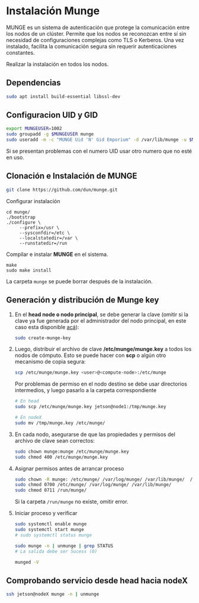# Instalación Munge

MUNGE es un sistema de autenticación que protege la comunicación entre los nodos de un clúster. Permite que los nodos se reconozcan entre sí sin necesidad de configuraciones complejas como TLS o Kerberos. Una vez instalado, facilita la comunicación segura sin requerir autenticaciones constantes.

Realizar la instalación en todos los nodos.

## Dependencias

```bash
sudo apt install build-essential libssl-dev
```

## Configuracion UID y GID

```bash
export MUNGEUSER=1002
sudo groupadd -g $MUNGEUSER munge
sudo useradd -m -c "MUNGE Uid 'N' Gid Emporium" -d /var/lib/munge -u $MUNGEUSER -g munge -s /sbin/nologin munge
```

Si se presentan problemas con el numero UID usar otro numero que no esté en uso.

## Clonación e Instalación de MUNGE

```bash
git clone https://github.com/dun/munge.git
```

Configurar instalación

```
cd munge/
./bootstrap
./configure \
     --prefix=/usr \
     --sysconfdir=/etc \
     --localstatedir=/var \
     --runstatedir=/run
```

Compilar e instalar **MUNGE** en el sistema.

```
make
sudo make install
```

La carpeta `munge` se puede borrar después de la instalación.

## Generación y distribución de Munge key

1. En el **head node o nodo principal**, se debe generar la clave (omitir si la clave ya fue generada por el administrador del nodo principal, en este caso esta disponible [acá](https://drive.google.com/file/d/1snz6uBv4I_Kv2ACihqnD0V47NWBMOPtP/view?usp=sharing)):
    
    ```bash
    sudo create-munge-key
    ```
    
2. Luego, distribuir el archivo de clave **/etc/munge/munge.key** a todos los nodos de cómputo. Esto se puede hacer con **scp** o algún otro mecanismo de copia segura:
    
    ```bash
    scp /etc/munge/munge.key <user>@<compute-node>:/etc/munge
    ```
    
    Por problemas de permiso en el nodo destino se debe usar directorios intermedios, y luego pasarlo a la carpeta correspondiente
    
    ```bash
    # En head
    sudo scp /etc/munge/munge.key jetson@node1:/tmp/munge.key
    
    # En nodeX
    sudo mv /tmp/munge.key /etc/munge/
    ```
    
3. En cada nodo, asegurarse de que las propiedades y permisos del archivo de clave sean correctos:
    
    ```bash
    sudo chown munge:munge /etc/munge/munge.key
    sudo chmod 400 /etc/munge/munge.key
    ```
    
4. Asignar permisos antes de arrancar proceso
    
    ```bash
    sudo chown -R munge: /etc/munge/ /var/log/munge/ /var/lib/munge/  /run/munge/
    sudo chmod 0700 /etc/munge/ /var/log/munge/ /var/lib/munge/
    sudo chmod 0711 /run/munge/
    ```
    
    Si la carpeta `/run/munge` no existe, omitir error.
    
5. Iniciar proceso y verificar
    
    ```bash
    sudo systemctl enable munge
    sudo systemctl start munge
    # sudo systemctl status munge
    
    sudo munge -n | unmunge | grep STATUS
    # La salida debe ser Sucess (0)
    
    munged -V
    ```
    

## Comprobando servicio desde head hacia nodeX

```bash
ssh jetson@nodeX munge -n | unmunge
```
